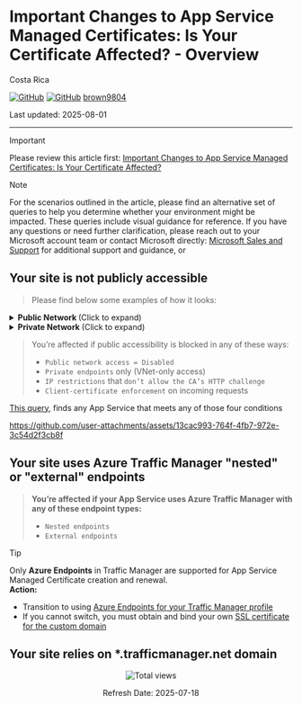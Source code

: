 # Important Changes to App Service Managed Certificates: Is Your Certificate Affected? - Overview 


Costa Rica

[![GitHub](https://badgen.net/badge/icon/github?icon=github&label)](https://github.com)
[![GitHub](https://img.shields.io/badge/--181717?logo=github&logoColor=ffffff)](https://github.com/)
[brown9804](https://github.com/brown9804)

Last updated: 2025-08-01

----------

> [!IMPORTANT]
> Please review this article first: [Important Changes to App Service Managed Certificates: Is Your Certificate Affected?](https://techcommunity.microsoft.com/blog/appsonazureblog/important-changes-to-app-service-managed-certificates-is-your-certificate-affect/4435193)

> [!NOTE]
> For the scenarios outlined in the article, please find an alternative set of queries to help you determine whether your environment might be impacted. These queries include visual guidance for reference.
> If you have any questions or need further clarification, please reach out to your Microsoft account team or contact Microsoft directly: [Microsoft Sales and Support](https://support.microsoft.com/contactus?ContactUsExperienceEntryPointAssetId=S.HP.SMC-HOME) for additional support and guidance, or

## Your site is not publicly accessible

> Please find below some examples of how it looks:

<details>
<summary><b> Public Network </b> (Click to expand)</summary>

<img width="700" alt="image" src="https://github.com/user-attachments/assets/b81befa9-a84b-40fc-9268-23bce1da7b5e" /> 
 
<img width="700" alt="image" src="https://github.com/user-attachments/assets/4b6c7b74-7dd7-4877-b340-e800ae675a48" />

</details>

<details>
<summary><b> Private Network </b> (Click to expand)</summary>

<img width="700" alt="image" src="https://github.com/user-attachments/assets/ac55c945-1b01-4687-a417-29bb87a19508" /> 
 
<img width="700" alt="image" src="https://github.com/user-attachments/assets/477e8b23-c43f-425e-a3ef-93a46bad37a7" />

<img width="700" height="962" alt="image" src="https://github.com/user-attachments/assets/aaf516b2-a081-4a84-a13c-bd5b3fc47b60" />

</details>

> You’re affected if public accessibility is blocked in any of these ways:
> - `Public network access = Disabled`
> - `Private endpoints` only (VNet-only access)
> - `IP restrictions` that `don’t allow the CA’s HTTP challenge`
> - `Client-certificate enforcement` on incoming requests

[This query](./query-how_to_know_if_your_site_is_not_publicly_accessible.kql), finds any App Service that meets any of those four conditions

https://github.com/user-attachments/assets/13cac993-764f-4fb7-972e-3c54d2f3cb8f

## Your site uses Azure Traffic Manager "nested" or "external" endpoints

> **You’re affected if your App Service uses Azure Traffic Manager with any of these endpoint types:**  
> - `Nested endpoints`  
> - `External endpoints`

> [!TIP]
>  Only **Azure Endpoints** in Traffic Manager are supported for App Service Managed Certificate creation and renewal.  
> **Action:**  
> - Transition to using  [Azure Endpoints for your Traffic Manager profile](https://learn.microsoft.com/en-us/azure/traffic-manager/traffic-manager-endpoint-types#azure-endpoints)  
> - If you cannot switch, you must obtain and bind your own [SSL certificate for the custom domain](https://learn.microsoft.com/en-us/azure/app-service/configure-ssl-certificate?tabs=apex%2Crbac%2Cazure-cli)  

## Your site relies on *.trafficmanager.net domain




<!-- START BADGE -->
<div align="center">
  <img src="https://img.shields.io/badge/Total%20views-393-limegreen" alt="Total views">
  <p>Refresh Date: 2025-07-18</p>
</div>
<!-- END BADGE -->
